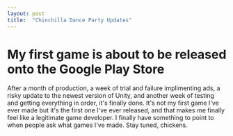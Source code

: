 ```yaml
---
layout: post
title:  "Chinchilla Dance Party Updates"
---
```


# My first game is about to be released onto the Google Play Store

After a month of production, a week of trial and failure implimenting ads, a risky update to the newest version of Unity, and another week of testing and getting everything in order, it's finally done. 
It's not my first game I've ever made but it's the first one I've ever released, and that makes me finally feel like a legitimate game developer. I finally have something to point to when people ask what games I've made.
Stay tuned, chickens.

